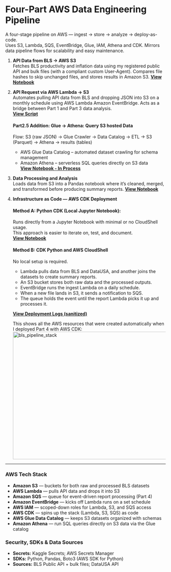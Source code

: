 # Four-Part AWS Data Engineering Pipeline
A four-stage pipeline on AWS — ingest → store → analyze → deploy-as-code.  
Uses S3, Lambda, SQS, EventBridge, Glue, IAM, Athena and CDK. 
Mirrors data pipeline flows for scalability and easy maintenance.

1. **API Data from BLS → AWS S3**  
   Fetches BLS productivity and inflation data using my registered public API and bulk files (with a compliant custom User-Agent).
    Compares file hashes to skip unchanged files, and stores results in Amazon S3.
   **[View Notebook](https://github.com/ScottySchmidt/AWS_DataEngineer_API/blob/main/01-ingest-apis-to-s3.ipynb)**

2. **API Request via AWS Lambda → S3**  
   Automates pulling API data from BLS and dropping JSON into S3 on a monthly schedule using AWS Lambda Amazon EventBridge. Acts as a bridge between Part 1 and Part 3 data analysis.  
   **[View Script](https://github.com/ScottySchmidt/AWS_DataEngineer_API/blob/main/02-api-lambda-s3.py)**

   #### Part2.5 Addition: Glue → Athena: Query S3 hosted Data 
     Flow: S3 (raw JSON) → Glue Crawler → Data Catalog → ETL → S3 (Parquet) → Athena → results (tables)
    - AWS Glue Data Catalog – automated dataset crawling for schema management  
    - Amazon Athena – serverless SQL queries directly on S3 data  
    **[View Notebook - In Process](https://github.com/ScottySchmidt/AWS_DataEngineer_API/blob/main/02-glue-athena-extension.ipynb)**

3. **Data Processing and Analysis**  
   Loads data from S3 into a Pandas notebook where it’s cleaned, merged, and transformed before producing summary reports. 
   **[View Notebook](https://github.com/ScottySchmidt/AWS_DataEngineer_API/blob/main/03-data-analytics-reports.ipynb)**

4. **Infrastructure as Code — AWS CDK Deployment**
   #### Method A: Python CDK (Local Jupyter Notebook):
   Runs directly from a Jupyter Notebook with minimal or no CloudShell usage.  
   This approach is easier to iterate on, test, and document.  
   **[View Notebook](https://github.com/ScottySchmidt/AWS_DataEngineer_API/blob/main/04-cdk-iac-python-local.ipynb)**
   
   #### Method B: CDK Python and AWS CloudShell
   No local setup is required.  
   - Lambda pulls data from BLS and DataUSA, and another joins the datasets to create summary reports.  
   - An S3 bucket stores both raw data and the processed outputs.  
   - EventBridge runs the ingest Lambda on a daily schedule.  
   - When a new file lands in S3, it sends a notification to SQS.  
   - The queue holds the event until the report Lambda picks it up and processes it.  
   
   **[View Deployment Logs (sanitized)](https://github.com/ScottySchmidt/AWS_DataEngineer_API/tree/main/docs/part4)**
   
   This shows all the AWS resources that were created automatically when I deployed Part 4 with AWS CDK:  
   <img width="600" height="400" alt="bls_pipeline_stack" src="https://github.com/user-attachments/assets/0540c36d-3b47-42f5-98ea-a2a08e2436ed" />

---
### AWS Tech Stack  
- **Amazon S3** — buckets for both raw and processed BLS datasets  
- **AWS Lambda** — pulls API data and drops it into S3  
- **Amazon SQS** — queue for event-driven report processing (Part 4)  
- **Amazon EventBridge** — kicks off Lambda runs on a set schedule  
- **AWS IAM** — scoped-down roles for Lambda, S3, and SQS access  
- **AWS CDK** — spins up the stack (Lambda, S3, SQS) as code  
- **AWS Glue Data Catalog** — keeps S3 datasets organized with schemas  
- **Amazon Athena** — run SQL queries directly on S3 data via the Glue catalog  

### Security, SDKs & Data Sources
- **Secrets:** Kaggle Secrets; AWS Secrets Manager
- **SDKs:** Python, Pandas, Boto3 (AWS SDK for Python)
- **Sources:** BLS Public API + bulk files; DataUSA API

